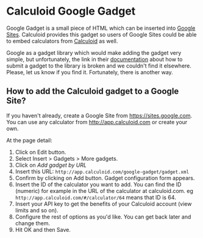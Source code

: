 # Calculoid Google Gadget

Google Gadget is a small piece of HTML which can be inserted into [Google Sites](https://sites.google.com). Calculoid provides this gadget so users of Google Sites could be able to embed calculators from [Calculoid](http://calculoid.com) as well.

Google as a gadget library which would make adding the gadget very simple, but unfortunately, the link in their [documentation](https://developers.google.com/google-apps/sites/gadgets/site_gadgets#SubmitGadget) about how to submit a gadget to the library is broken and we couldn't find it elsewhere. Please, let us know if you find it. Fortunately, there is another way.

## How to add the Calculoid gadget to a Google Site?

If you haven't already, create a Google Site from https://sites.google.com. You can use any calculator from http://app.calculoid.com or create your own.

At the page detail:

1. Click on Edit button.
2. Select Insert > Gadgets > More gadgets.
3. Click on *Add gadget by URL*
4. Insert this URL: `http://app.calculoid.com/google-gadget/gadget.xml`
5. Confirm by clicking on Add button. Gadget configuration form appears.
6. Insert the ID of the calculator you want to add. You can find the ID (numeric) for example in the URL of the calculator at calculoid.com. eg `http://app.calculoid.com/#/calculator/64` means that ID is 64.
7. Insert your API key to get the benefits of your Calculoid account (view limits and so on).
8. Configure the rest of options as you'd like. You can get back later and change them.
9. Hit OK and then Save.
